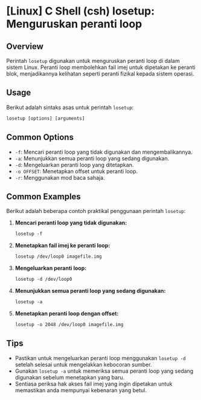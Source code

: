 # [Linux] C Shell (csh) losetup: Menguruskan peranti loop

## Overview
Perintah `losetup` digunakan untuk menguruskan peranti loop di dalam sistem Linux. Peranti loop membolehkan fail imej untuk dipetakan ke peranti blok, menjadikannya kelihatan seperti peranti fizikal kepada sistem operasi.

## Usage
Berikut adalah sintaks asas untuk perintah `losetup`:

```csh
losetup [options] [arguments]
```

## Common Options
- `-f`: Mencari peranti loop yang tidak digunakan dan mengembalikannya.
- `-a`: Menunjukkan semua peranti loop yang sedang digunakan.
- `-d`: Mengeluarkan peranti loop yang ditetapkan.
- `-o OFFSET`: Menetapkan offset untuk peranti loop.
- `-r`: Menggunakan mod baca sahaja.

## Common Examples
Berikut adalah beberapa contoh praktikal penggunaan perintah `losetup`:

1. **Mencari peranti loop yang tidak digunakan:**
   ```csh
   losetup -f
   ```

2. **Menetapkan fail imej ke peranti loop:**
   ```csh
   losetup /dev/loop0 imagefile.img
   ```

3. **Mengeluarkan peranti loop:**
   ```csh
   losetup -d /dev/loop0
   ```

4. **Menunjukkan semua peranti loop yang sedang digunakan:**
   ```csh
   losetup -a
   ```

5. **Menetapkan peranti loop dengan offset:**
   ```csh
   losetup -o 2048 /dev/loop0 imagefile.img
   ```

## Tips
- Pastikan untuk mengeluarkan peranti loop menggunakan `losetup -d` setelah selesai untuk mengelakkan kebocoran sumber.
- Gunakan `losetup -a` untuk memeriksa semua peranti loop yang sedang digunakan sebelum menetapkan yang baru.
- Sentiasa periksa hak akses fail imej yang ingin dipetakan untuk memastikan anda mempunyai kebenaran yang betul.